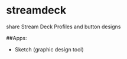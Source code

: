 # streamdeck
share Stream Deck Profiles and button designs

##Apps:
- Sketch (graphic design tool) 
